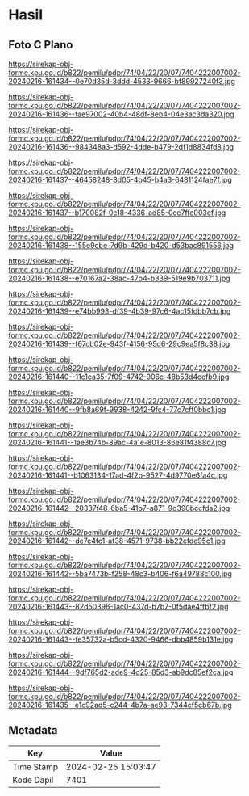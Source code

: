 # Hasil

## Foto C Plano

https://sirekap-obj-formc.kpu.go.id/b822/pemilu/pdpr/74/04/22/20/07/7404222007002-20240216-161434--0e70d35d-3ddd-4533-9666-bf89927240f3.jpg

https://sirekap-obj-formc.kpu.go.id/b822/pemilu/pdpr/74/04/22/20/07/7404222007002-20240216-161436--fae97002-40b4-48df-8eb4-04e3ac3da320.jpg

https://sirekap-obj-formc.kpu.go.id/b822/pemilu/pdpr/74/04/22/20/07/7404222007002-20240216-161436--984348a3-d592-4dde-b479-2df1d8834fd8.jpg

https://sirekap-obj-formc.kpu.go.id/b822/pemilu/pdpr/74/04/22/20/07/7404222007002-20240216-161437--46458248-8d05-4b45-b4a3-6481124fae7f.jpg

https://sirekap-obj-formc.kpu.go.id/b822/pemilu/pdpr/74/04/22/20/07/7404222007002-20240216-161437--b170082f-0c18-4336-ad85-0ce7ffc003ef.jpg

https://sirekap-obj-formc.kpu.go.id/b822/pemilu/pdpr/74/04/22/20/07/7404222007002-20240216-161438--155e9cbe-7d9b-429d-b420-d53bac891556.jpg

https://sirekap-obj-formc.kpu.go.id/b822/pemilu/pdpr/74/04/22/20/07/7404222007002-20240216-161438--e70167a2-38ac-47b4-b339-519e9b703711.jpg

https://sirekap-obj-formc.kpu.go.id/b822/pemilu/pdpr/74/04/22/20/07/7404222007002-20240216-161439--e74bb993-df39-4b39-97c6-4ac15fdbb7cb.jpg

https://sirekap-obj-formc.kpu.go.id/b822/pemilu/pdpr/74/04/22/20/07/7404222007002-20240216-161439--f67cb02e-943f-4156-95d6-29c9ea5f8c38.jpg

https://sirekap-obj-formc.kpu.go.id/b822/pemilu/pdpr/74/04/22/20/07/7404222007002-20240216-161440--11c1ca35-7f09-4742-906c-48b53d4cefb9.jpg

https://sirekap-obj-formc.kpu.go.id/b822/pemilu/pdpr/74/04/22/20/07/7404222007002-20240216-161440--9fb8a69f-9938-4242-9fc4-77c7cff0bbc1.jpg

https://sirekap-obj-formc.kpu.go.id/b822/pemilu/pdpr/74/04/22/20/07/7404222007002-20240216-161441--1ae3b74b-89ac-4a1e-8013-86e81f4388c7.jpg

https://sirekap-obj-formc.kpu.go.id/b822/pemilu/pdpr/74/04/22/20/07/7404222007002-20240216-161441--b1063134-17ad-4f2b-9527-4d9770e6fa4c.jpg

https://sirekap-obj-formc.kpu.go.id/b822/pemilu/pdpr/74/04/22/20/07/7404222007002-20240216-161442--20337f48-6ba5-41b7-a871-9d390bccfda2.jpg

https://sirekap-obj-formc.kpu.go.id/b822/pemilu/pdpr/74/04/22/20/07/7404222007002-20240216-161442--de7c4fc1-af38-4571-9738-bb22cfde95c1.jpg

https://sirekap-obj-formc.kpu.go.id/b822/pemilu/pdpr/74/04/22/20/07/7404222007002-20240216-161442--5ba7473b-f258-48c3-b406-f6a49788c100.jpg

https://sirekap-obj-formc.kpu.go.id/b822/pemilu/pdpr/74/04/22/20/07/7404222007002-20240216-161443--82d50396-1ac0-437d-b7b7-0f5dae4ffbf2.jpg

https://sirekap-obj-formc.kpu.go.id/b822/pemilu/pdpr/74/04/22/20/07/7404222007002-20240216-161443--fe35732a-b5cd-4320-9466-dbb4859b131e.jpg

https://sirekap-obj-formc.kpu.go.id/b822/pemilu/pdpr/74/04/22/20/07/7404222007002-20240216-161444--9df765d2-ade9-4d25-85d3-ab9dc85ef2ca.jpg

https://sirekap-obj-formc.kpu.go.id/b822/pemilu/pdpr/74/04/22/20/07/7404222007002-20240216-161435--e1c92ad5-c244-4b7a-ae93-7344cf5cb67b.jpg


## Metadata

| Key        | Value               |
| ---------- | ------------------- |
| Time Stamp | 2024-02-25 15:03:47 |
| Kode Dapil | 7401                |



